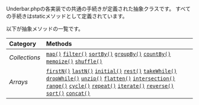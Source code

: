 Underbar.phpの各実装での共通の手続きが定義された抽象クラスです。
すべての手続きはstaticメソッドとして定義されています。

以下が抽象メソッドの一覧です。

| Category      | Methods
|:--------------|:-------
| *Collections* | [`map()`](#map) [`filter()`](#filter) [`sortBy()`](#sortBy) [`groupBy()`](#groupBy) [`countBy()`](#countBy) [`memoize()`](#memoize) [`shuffle()`](#shuffle)
| *Arrays*      | [`firstN()`](#firstN) [`lastN()`](#lastN) [`initial()`](#initial) [`rest()`](#rest) [`takeWhile()`](#takeWhile) [`dropWhile()`](#dropWhile) [`unzip()`](#unzip) [`flatten()`](#flatten) [`intersection()`](#intersection) [`range()`](#range) [`cycle()`](#cycle) [`repeat()`](#repeat) [`iterate()`](#iterate) [`reverse()`](#reverse) [`sort()`](#sort) [`concat()`](#concat)

